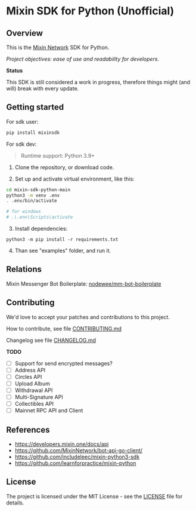 # Mixin SDK for Python (Unofficial)

## Overview

This is the [Mixin Network](https://mixin.one) SDK for Python.

*Project objectives: ease of use and readability for developers.*

**Status**

This SDK is still considered a work in progress, therefore things might (and will) break with every update.

## Getting started

For sdk user:

```bash
pip install mixinsdk
```

For sdk dev:

> Runtime support: Python 3.9+

1. Clone the repository, or download code.

2. Set up and activate virtual environment, like this:

```bash
cd mixin-sdk-python-main
python3 -m venv .env
. .env/bin/activate

# for windows
# .\.env\Scripts\activate
```

3. Install dependencies:

`python3 -m pip install -r requirements.txt`

4. Than see "examples" folder, and run it.

## Relations

Mixin Messenger Bot Boilerplate: [nodewee/mm-bot-boilerplate](https://github.com/nodewee/mm-bot-boilerplate)

## Contributing

We'd love to accept your patches and contributions to this project.

How to contribute, see file [CONTRIBUTING.md](https://github.com/nodewee/mixin-sdk-python/blob/main/CONTRIBUTING.md)

Changelog see file [CHANGELOG.md](https://github.com/nodewee/mixin-sdk-python/blob/main/CHANGELOG.md)

**TODO**

- [ ] Support for send encrypted messages?
- [ ] Address API
- [ ] Circles API
- [ ] Upload Album
- [ ] Withdrawal API
- [ ] Multi-Signature API
- [ ] Collectibles API
- [ ] Mainnet RPC API and Client

## References

- <https://developers.mixin.one/docs/api>
- <https://github.com/MixinNetwork/bot-api-go-client/>
- <https://github.com/includeleec/mixin-python3-sdk>
- <https://github.com/learnforpractice/mixin-python>

## License

The project is licensed under the MIT License - see the [LICENSE](https://github.com/nodewee/mixin-sdk-python/blob/main/LICENSE) file for details.
